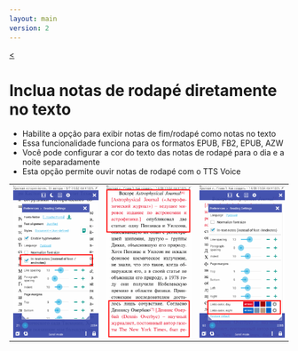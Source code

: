 ```yaml
---
layout: main
version: 2
---
```

[<](/wiki/faq/pt)

# Inclua notas de rodapé diretamente no texto

* Habilite a opção para exibir notas de fim/rodapé como notas no texto
* Essa funcionalidade funciona para os formatos EPUB, FB2, EPUB, AZW
* Você pode configurar a cor do texto das notas de rodapé para o dia e a noite separadamente
* Esta opção permite ouvir notas de rodapé com o TTS Voice

||||
|-|-|-|
|![](1.png)|![](2.png)|![](3.png)|
